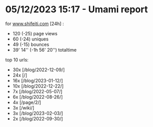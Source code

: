 # 05/12/2023 15:17 - Umami report
for www.shifeiti.com [24h] :

 - 120 (-25) page views
 - 60 (-24) uniques
 - 49 (-15) bounces
 - 39' 14'' (-1h 56' 20'') totaltime


top 10 urls:
 - 30x [/blog/2022-12-09/]
 - 24x [/]
 - 16x [/blog/2023-01-12/]
 - 10x [/blog/2022-12-22/]
 - 7x [/blog/2022-05-07/]
 - 6x [/blog/2022-08-26/]
 - 4x [/page/2/]
 - 3x [/wiki/]
 - 3x [/blog/2023-02-03/]
 - 2x [/blog/2022-09-30/]


